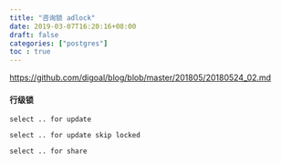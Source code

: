 ```yaml
---
title: "咨询锁 adlock"
date: 2019-03-07T16:20:16+08:00
draft: false
categories: ["postgres"]
toc : true                                                                                                                                                                                                                                                                          
---
```


https://github.com/digoal/blog/blob/master/201805/20180524_02.md


#### 行级锁

```
select .. for update 

select .. for update skip locked

select .. for share
```



